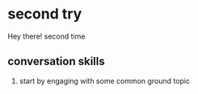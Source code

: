 # second try

Hey there! second time

## conversation skills

1. start by engaging with some common ground topic